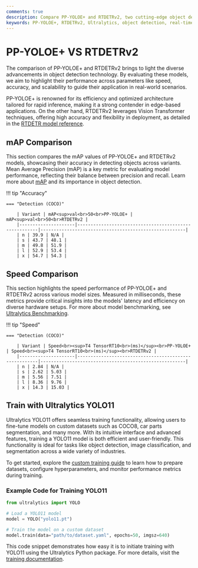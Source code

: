 ```yaml
---
comments: true
description: Compare PP-YOLOE+ and RTDETRv2, two cutting-edge object detection models, to explore their performance, efficiency, and real-time AI capabilities in computer vision tasks. Discover how these models excel in edge AI applications with Ultralytics' advanced tools and frameworks.
keywords: PP-YOLOE+, RTDETRv2, Ultralytics, object detection, real-time AI, edge AI, computer vision, model comparison, AI performance, real-time object detection
---
```


# PP-YOLOE+ VS RTDETRv2

The comparison of PP-YOLOE+ and RTDETRv2 brings to light the diverse advancements in object detection technology. By evaluating these models, we aim to highlight their performance across parameters like speed, accuracy, and scalability to guide their application in real-world scenarios.

PP-YOLOE+ is renowned for its efficiency and optimized architecture tailored for rapid inference, making it a strong contender in edge-based applications. On the other hand, RTDETRv2 leverages Vision Transformer techniques, offering high accuracy and flexibility in deployment, as detailed in the [RTDETR model reference](https://docs.ultralytics.com/reference/models/rtdetr/model/).

## mAP Comparison

This section compares the mAP values of PP-YOLOE+ and RTDETRv2 models, showcasing their accuracy in detecting objects across variants. Mean Average Precision (mAP) is a key metric for evaluating model performance, reflecting their balance between precision and recall. Learn more about [mAP](https://www.ultralytics.com/glossary/mean-average-precision-map) and its importance in object detection.

!!! tip "Accuracy"

    === "Detection (COCO)"

    	| Variant | mAP<sup>val<br>50<br>PP-YOLOE+ | mAP<sup>val<br>50<br>RTDETRv2 |
    	|---------------------|-------------------------------------------------------|-------------------------------------------------------|
    	| n | 39.9 | N/A |
    	| s | 43.7 | 48.1 |
    	| m | 49.8 | 51.9 |
    	| l | 52.9 | 53.4 |
    	| x | 54.7 | 54.3 |

## Speed Comparison

This section highlights the speed performance of PP-YOLOE+ and RTDETRv2 across various model sizes. Measured in milliseconds, these metrics provide critical insights into the models' latency and efficiency on diverse hardware setups. For more about model benchmarking, see [Ultralytics Benchmarking](https://docs.ultralytics.com/modes/benchmark/).

!!! tip "Speed"

    === "Detection (COCO)"

    	| Variant | Speed<br><sup>T4 TensorRT10<br>(ms)</sup><br>PP-YOLOE+ | Speed<br><sup>T4 TensorRT10<br>(ms)</sup><br>RTDETRv2 |
    	|---------------------|-------------------------------------------------------|-------------------------------------------------------|
    	| n | 2.84 | N/A |
    	| s | 2.62 | 5.03 |
    	| m | 5.56 | 7.51 |
    	| l | 8.36 | 9.76 |
    	| x | 14.3 | 15.03 |

## Train with Ultralytics YOLO11

Ultralytics YOLO11 offers seamless training functionality, allowing users to fine-tune models on custom datasets such as COCO8, car parts segmentation, and many more. With its intuitive interface and advanced features, training a YOLO11 model is both efficient and user-friendly. This functionality is ideal for tasks like object detection, image classification, and segmentation across a wide variety of industries.

To get started, explore the [custom training guide](https://docs.ultralytics.com/modes/train/) to learn how to prepare datasets, configure hyperparameters, and monitor performance metrics during training.

### Example Code for Training YOLO11

```python
from ultralytics import YOLO

# Load a YOLO11 model
model = YOLO("yolo11.pt")

# Train the model on a custom dataset
model.train(data="path/to/dataset.yaml", epochs=50, imgsz=640)
```

This code snippet demonstrates how easy it is to initiate training with YOLO11 using the Ultralytics Python package. For more details, visit the [training documentation](https://docs.ultralytics.com/modes/train/).
